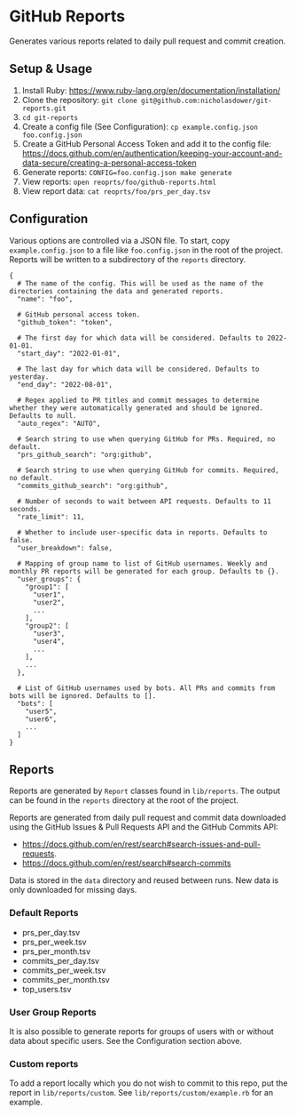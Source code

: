 # GitHub Reports

Generates various reports related to daily pull request and commit creation.

## Setup & Usage

1. Install Ruby: https://www.ruby-lang.org/en/documentation/installation/
1. Clone the repository: `git clone git@github.com:nicholasdower/git-reports.git`
1. `cd git-reports`
1. Create a config file (See Configuration): `cp example.config.json foo.config.json`
1. Create a GitHub Personal Access Token and add it to the config file: https://docs.github.com/en/authentication/keeping-your-account-and-data-secure/creating-a-personal-access-token
1. Generate reports: `CONFIG=foo.config.json make generate`
1. View reports: `open reoprts/foo/github-reports.html`
1. View report data: `cat reoprts/foo/prs_per_day.tsv`

## Configuration

Various options are controlled via a JSON file. To start, copy `example.config.json` to a file like `foo.config.json` in the root of the project. Reports will be written to a subdirectory of the `reports` directory.

```
{
  # The name of the config. This will be used as the name of the directories containing the data and generated reports.
  "name": "foo",

  # GitHub personal access token.
  "github_token": "token",

  # The first day for which data will be considered. Defaults to 2022-01-01.
  "start_day": "2022-01-01",

  # The last day for which data will be considered. Defaults to yesterday.
  "end_day": "2022-08-01",

  # Regex applied to PR titles and commit messages to determine whether they were automatically generated and should be ignored. Defaults to null.
  "auto_regex": "AUTO",

  # Search string to use when querying GitHub for PRs. Required, no default.
  "prs_github_search": "org:github",

  # Search string to use when querying GitHub for commits. Required, no default.
  "commits_github_search": "org:github",

  # Number of seconds to wait between API requests. Defaults to 11 seconds.
  "rate_limit": 11,

  # Whether to include user-specific data in reports. Defaults to false.
  "user_breakdown": false,

  # Mapping of group name to list of GitHub usernames. Weekly and monthly PR reports will be generated for each group. Defaults to {}.
  "user_groups": {
    "group1": [
      "user1",
      "user2",
      ...
    ],
    "group2": [
      "user3",
      "user4",
      ...
    ],
    ...
  },

  # List of GitHub usernames used by bots. All PRs and commits from bots will be ignored. Defaults to [].
  "bots": [
    "user5",
    "user6",
    ...
  ]
}
```

## Reports

Reports are generated by `Report` classes found in `lib/reports`. The output can be found in the `reports` directory at the root of the project.

Reports are generated from daily pull request and commit data downloaded using the GitHub Issues & Pull Requests API and the GitHub Commits API:

- https://docs.github.com/en/rest/search#search-issues-and-pull-requests.
- https://docs.github.com/en/rest/search#search-commits

Data is stored in the `data` directory and reused between runs. New data is only downloaded for missing days.

### Default Reports

- prs_per_day.tsv
- prs_per_week.tsv
- prs_per_month.tsv
- commits_per_day.tsv
- commits_per_week.tsv
- commits_per_month.tsv
- top_users.tsv

### User Group Reports

It is also possible to generate reports for groups of users with or without data about specific users. See the Configuration section above.

### Custom reports

To add a report locally which you do not wish to commit to this repo, put the report in `lib/reports/custom`. See `lib/reports/custom/example.rb` for an example.
